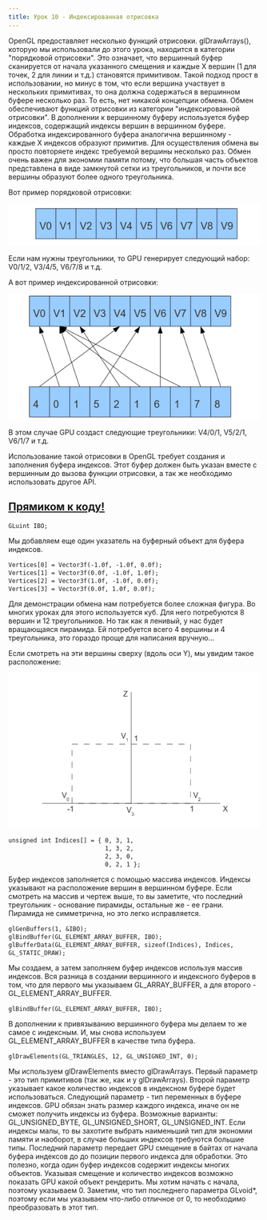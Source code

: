 ```yaml
---
title: Урок 10 - Индексированная отрисовка
---
```


OpenGL предоставляет несколько функций отрисовки. glDrawArrays(), которую мы использовали до этого урока, находится в категории "порядковой отрисовки". Это означает, что вершинный буфер сканируется от начала указанного смещения и каждые X вершин (1 для точек, 2 для линии и т.д.) становятся примитивом. Такой подход прост в использовании, но минус в том, что если вершина участвует в нескольких примитивах, то она должна содержаться в вершинном буфере несколько раз. То есть, нет никакой концепции обмена. Обмен обеспечивают функций отрисовки из категории "индексированной отрисовки". В дополнении к вершинному буферу используется буфер индексов, содержащий индексы вершин в вершинном буфере. Обработка индексированного буфера аналогична вершинному - каждые X индексов образуют примитив. Для осуществления обмена вы просто повторяете индекс требуемой вершины несколько раз. Обмен очень важен для экономии памяти потому, что большая часть объектов представлена в виде замкнутой сетки из треугольников, и почти все вершины образуют более одного треугольника.

Вот пример порядковой отрисовки:

![](/images/t10_ordered_draw.png)

Если нам нужны треугольники, то GPU генерирует следующий набор: V0/1/2, V3/4/5, V6/7/8 и т.д.

А вот пример индексированной отрисовки:

![](/images/t10_indexed_draw.png)

В этом случае GPU создаст следующие треугольники: V4/0/1, V5/2/1, V6/1/7 и т.д.

Использование такой отрисовки в OpenGL требует создания и заполнения буфера индексов. Этот буфер должен быть указан вместе с вершинным до вызова функции отрисовки, а так же необходимо использовать другое API.

## [Прямиком к коду!](https://github.com/triplepointfive/ogldev/tree/master/tutorial10)

    GLuint IBO;

Мы добавляем еще один указатель на буферный объект для буфера индексов.

    Vertices[0] = Vector3f(-1.0f, -1.0f, 0.0f);
    Vertices[1] = Vector3f(0.0f, -1.0f, 1.0f);
    Vertices[2] = Vector3f(1.0f, -1.0f, 0.0f);
    Vertices[3] = Vector3f(0.0f, 1.0f, 0.0f);

Для демонстрации обмена нам потребуется более сложная фигура. Во многих уроках для этого используется куб. Для него потребуются 8 вершин и 12 треугольников. Но так как я ленивый, у нас будет вращающаяся пирамида. Ей потребуется всего 4 вершины и 4 треугольника, это гораздо проще для написания вручную...

Если смотреть на эти вершины сверху (вдоль оси Y), мы увидим такое расположение:

![](/images/t10_pyramid.png)

    unsigned int Indices[] = { 0, 3, 1,
                               1, 3, 2,
                               2, 3, 0,
                               0, 2, 1 };
                           
Буфер индексов заполняется с помощью массива индексов. Индексы указывают на расположение вершин в вершинном буфере. Если смотреть на массив и чертеж выше, то вы заметите, что последний треугольник - основание пирамиды, остальные же - ее грани. Пирамида не симметрична, но это легко исправляется.

    glGenBuffers(1, &IBO);
    glBindBuffer(GL_ELEMENT_ARRAY_BUFFER, IBO);
    glBufferData(GL_ELEMENT_ARRAY_BUFFER, sizeof(Indices), Indices, GL_STATIC_DRAW);

Мы создаем, а затем заполняем буфер индексов используя массив индексов. Вся разница в создании вершинного и индексного буферов в том, что для первого мы указываем GL_ARRAY_BUFFER, а для второго - GL_ELEMENT_ARRAY_BUFFER. 

    glBindBuffer(GL_ELEMENT_ARRAY_BUFFER, IBO);

В дополнении к привязыванию вершинного буфера мы делаем то же самое с индексным. И, мы снова используем GL_ELEMENT_ARRAY_BUFFER в качестве типа буфера.

    glDrawElements(GL_TRIANGLES, 12, GL_UNSIGNED_INT, 0);

Мы используем glDrawElements вместо glDrawArrays. Первый параметр - это тип примитивов (так же, как и у glDrawArrays). Второй параметр указывает какое количество индексов в индексном буфере будет использоваться. Следующий параметр - тип переменных в буфере индексов. GPU обязан знать размер каждого индекса, иначе он не сможет получить индексы из буфера. Возможные варианты: GL_UNSIGNED_BYTE, GL_UNSIGNED_SHORT, GL_UNSIGNED_INT. Если индексы малы, то вы захотите выбрать наименьший тип для экономии памяти и наоборот, в случае больших индексов требуются большие типы. Последний параметр передает GPU смещение в байтах от начала буфера индексов до до позиции первого индекса для обработки. Это полезно, когда один буфер индексов содержит индексы многих объектов. Указывая смещение и количество индексов возможно показать GPU какой объект рендерить. Мы хотим начать с начала, поэтому указываем 0. Заметим, что тип последнего параметра GLvoid*, поэтому если мы указываем что-либо отличное от 0, то необходимо преобразовать в этот тип.